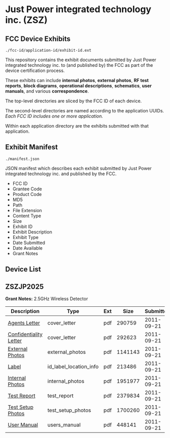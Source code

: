 # Just Power integrated technology inc. (ZSZ)
## FCC Device Exhibits

```
./fcc-id/application-id/exhibit-id.ext
```

This repository contains the exhibit documents submitted by Just Power integrated technology inc. to (and published by) the FCC as part of the device certification process.

These exhibits can include **internal photos**, **external photos**, **RF test reports**, **block diagrams**, **operational descriptions**, **schematics**, **user manuals**, and various **correspondence**.

The top-level directories are sliced by the FCC ID of each device.

The second-level directories are named according to the application UUIDs. *Each FCC ID includes one or more application.*

Within each application directory are the exhibits submitted with that application. 

## Exhibit Manifest

```
./manifest.json
```

JSON manifest which describes each exhibit submitted by Just Power integrated technology inc. and published by the FCC.

- FCC ID
- Grantee Code
- Product Code
- MD5
- Path
- File Extension
- Content Type
- Size
- Exhibit ID
- Exhibit Description
- Exhibit Type
- Date Submitted
- Date Available
- Grant Notes

## Device List
## ZSZJP2025
**Grant Notes:** 2.5GHz Wireless Detector

| Description | Type | Ext | Size | Submitted | Available |
| ----------- | ---- | --- | ---- | --------- | --------- |
| [Agents Letter](ZSZJP2025/9af2d8c5285728aca4e82a51c7cdf97c/1545471.pdf) | cover_letter | pdf | 290759 | 2011-09-21 | 2011-09-21 |
| [Confidentiality Letter](ZSZJP2025/9af2d8c5285728aca4e82a51c7cdf97c/1545472.pdf) | cover_letter | pdf | 292623 | 2011-09-21 | 2011-09-21 |
| [External Photos](ZSZJP2025/9af2d8c5285728aca4e82a51c7cdf97c/1545463.pdf) | external_photos | pdf | 1141143 | 2011-09-21 | 2011-09-21 |
| [Label](ZSZJP2025/9af2d8c5285728aca4e82a51c7cdf97c/1545462.pdf) | id_label_location_info | pdf | 213486 | 2011-09-21 | 2011-09-21 |
| [Internal Photos](ZSZJP2025/9af2d8c5285728aca4e82a51c7cdf97c/1545469.pdf) | internal_photos | pdf | 1951977 | 2011-09-21 | 2011-09-21 |
| [Test Report](ZSZJP2025/9af2d8c5285728aca4e82a51c7cdf97c/1545466.pdf) | test_report | pdf | 2379834 | 2011-09-21 | 2011-09-21 |
| [Test Setup Photos](ZSZJP2025/9af2d8c5285728aca4e82a51c7cdf97c/1545467.pdf) | test_setup_photos | pdf | 1700260 | 2011-09-21 | 2011-09-21 |
| [User Manual](ZSZJP2025/9af2d8c5285728aca4e82a51c7cdf97c/1545468.pdf) | users_manual | pdf | 448141 | 2011-09-21 | 2011-09-21 |
